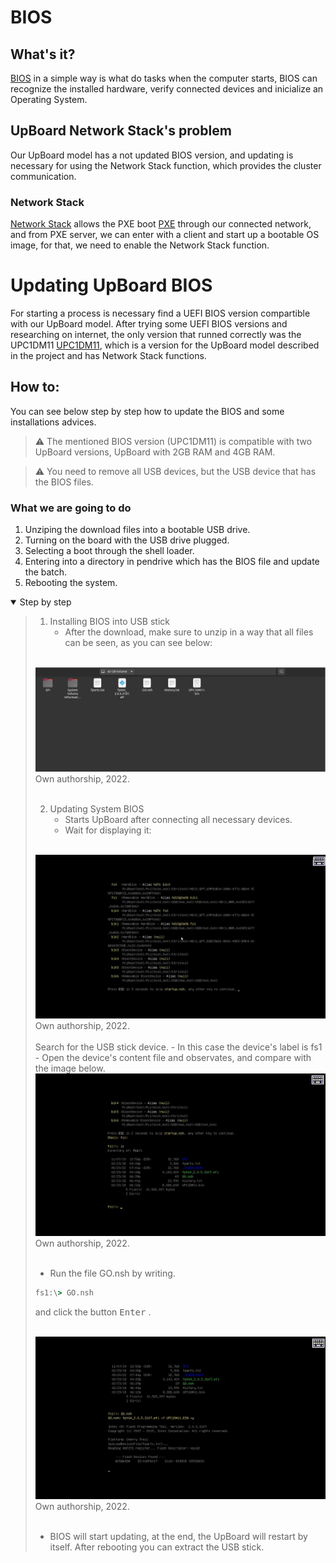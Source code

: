 # BIOS

## What's it?
 [BIOS](https://en.wikipedia.org/wiki/BIOS, "BIOS Description") in a simple way is what do tasks when the computer starts, BIOS can recognize the installed hardware, verify connected devices and inicialize an Operating System.

## UpBoard Network Stack's problem

Our UpBoard model has a not updated BIOS version, and updating is necessary for using the Network Stack function, which provides the cluster communication.

### Network Stack

 [Network Stack](https://en.wikipedia.org/wiki/Protocol_stack) allows the PXE boot [PXE](https://en.wikipedia.org/wiki/Preboot_Execution_Environment) through our connected network, and from PXE server, we can enter with a client and start up a bootable OS image, for that, we need to enable the Network Stack function.

# Updating UpBoard BIOS

For starting a process is necessary find a UEFI BIOS version compartible with our UpBoard model. After trying some UEFI BIOS versions and researching on internet, the only version that runned  correctly was the UPC1DM11 [UPC1DM11](https://downloads.up-community.org/download/up-board-uefi-bios-upc1dm11/), which is a version for the UpBoard model described in the project and has Network Stack functions.

## How to:
You can see below step by step how to update the BIOS and some installations advices.

> :warning:
> The mentioned BIOS version (UPC1DM11) is compatible with two UpBoard versions, UpBoard with 2GB RAM and 4GB RAM.

> :warning:
> You need to remove all USB devices, but the USB device that has the BIOS files. 


### What we are going to do


1. Unziping the download files into a bootable USB drive. 
1. Turning on the board with the USB drive plugged.
1. Selecting a boot through the shell loader.
1. Entering into a directory in pendrive which has the BIOS file and update the batch.
1. Rebooting the system.

<details open><summary>Step by step</summary><blockquote>

1. Installing BIOS into USB stick
    - After the download, make sure to unzip in a way that all files can be seen, as you can see below:

<br>
<div><img src="images/bios1.jpg" /></div>
<div>Own authorship, 2022.</div>   
<br>

2. Updating System BIOS
    - Starts UpBoard after connecting all necessary devices.
    - Wait for displaying it:

<br>
<div><img src="images/bios2.jpg" /></div>
<div>Own authorship, 2022.</div>   
<br>
Search for the USB stick device.
- In this case the device's label is fs1
    - Open the device's content file and observates, and compare with the image below.

<br>
<div><img src="images/bios3.jpg" /></div>
<div>Own authorship, 2022.</div>   
<br>

- Run the file GO.nsh by writing.


```bat
fs1:\> GO.nsh
```
    
and click the button  <kbd>Enter</kbd> .

<br>
<div><img src="images/bios4.jpg" /></div>
<div>Own authorship, 2022.</div>   
<br>

- BIOS will start updating, at the end, the UpBoard will restart by itself. After rebooting you can extract the USB stick.

</blockquote></details>